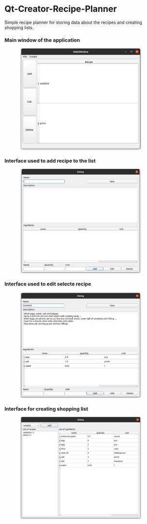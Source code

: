 # Qt-Creator-Recipe-Planner

Simple recipe planner for storing data about the recipes and creating shopping lists.

### Main window of the application
<p align="center"> 
<img width="400" src="https://github.com/mkaniukk/Qt-Creator-Recipe-Planner/blob/main/assets/mainwindow.png">
</p>

### Interface used to add recipe to the list
<p align="center"> 
<img width = "400" src="https://github.com/mkaniukk/Qt-Creator-Recipe-Planner/blob/main/assets/addwindow.png">
</p>
  
### Interface used to edit selecte recipe
<p align="center"> 
<img width = "400" src="https://github.com/mkaniukk/Qt-Creator-Recipe-Planner/blob/main/assets/editwindow.png">
</p>
  
### Interface for creating shopping list
<p align="center"> 
<img width = "400" src="https://github.com/mkaniukk/Qt-Creator-Recipe-Planner/blob/main/assets/shoppinglistwindow.png">
</p>
